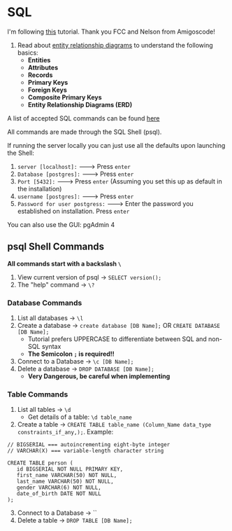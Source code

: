 # SQL

I'm following [this](https://youtu.be/qw--VYLpxG4) tutorial. Thank you FCC and Nelson from Amigoscode!

1. Read about [entity relationship diagrams](https://github.com/mhgamboa/notes/blob/main/Databases/entity-relationship-diagrams.md) to understand the following basics:
   - **Entities**
   - **Attributes**
   - **Records**
   - **Primary Keys**
   - **Foreign Keys**
   - **Composite Primary Keys**
   - **Entity Relationship Diagrams (ERD)**

A list of accepted SQL commands can be found [here](https://www.postgresql.org/docs/14/datatype.html)

All commands are made through the SQL Shell (psql).

If running the server locally you can just use all the defaults upon launching the Shell:

1. `server [localhost]:` ---> Press `enter`
2. `Database [postgres]:` ---> Press `enter`
3. `Port [5432]:` ---> Press `enter` (Assuming you set this up as default in the installation)
4. `username [postgres]:` ---> Press `enter`
5. `Password for user postgress:` ---> Enter the password you established on installation. Press `enter`

You can also use the GUI: pgAdmin 4

## psql Shell Commands

**All commands start with a backslash `\`**

1. View current version of psql -> `SELECT version();`
2. The "help" command -> `\?`

### Database Commands

1. List all databases -> `\l`
2. Create a database -> `create database [DB Name];` OR `CREATE DATABASE [DB Name];`
   - Tutorial prefers UPPERCASE to differentiate between SQL and non-SQL syntax
   - **The Semicolon `;` is required!!**
3. Connect to a Database -> `\c [DB Name];`
4. Delete a database -> `DROP DATABASE [DB Name];`
   - **Very Dangerous, be careful when implementing**

### Table Commands

1. List all tables -> `\d`
   - Get details of a table: `\d table_name`
2. Create a table -> `CREATE TABLE table_name (Column_Name data_type constraints_if_any,);`. Example:

```
// BIGSERIAL === autoincrementing eight-byte integer
// VARCHAR(X) === variable-length character string

CREATE TABLE person (
   id BIGSERIAL NOT NULL PRIMARY KEY,
   first_name VARCHAR(50) NOT NULL,
   last_name VARCHAR(50) NOT NULL,
   gender VARCHAR(6) NOT NULL,
   date_of_birth DATE NOT NULL
);
```

3. Connect to a Database -> ``
4. Delete a table -> `DROP TABLE [DB Name];`
